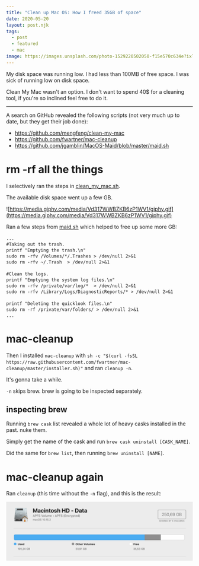 ```yaml
---
title: "Clean up Mac OS: How I freed 35GB of space"
date: 2020-05-20
layout: post.njk
tags:
  - post
  - featured
  - mac
image: https://images.unsplash.com/photo-1529220502050-f15e570c634e?ixlib=rb-1.2.1&ixid=eyJhcHBfaWQiOjEyMDd9&auto=format&fit=crop&w=800&q=80
---
```


My disk space was running low. I had less than 100MB of free space. I was sick of running low on disk space. 

Clean My Mac wasn't an option. I don't want to spend 40$ for a cleaning tool, if you're so inclined feel free to do it.

---

A search on GitHub revealed the following scripts (not very much up to date, but they get their job done):

- https://github.com/mengfeng/clean-my-mac
- https://github.com/fwartner/mac-cleanup
- https://github.com/jgamblin/MacOS-Maid/blob/master/maid.sh

# rm -rf all the things

I selectively ran the steps in [clean_my_mac.sh](https://github.com/mengfeng/clean-my-mac/blob/master/clean_my_mac.sh).

The available disk space went up a few GB.

![https://media.giphy.com/media/Vd317WWBZKB6zP1WV1/giphy.gif](https://media.giphy.com/media/Vd317WWBZKB6zP1WV1/giphy.gif)

Ran a few steps from [maid.sh](https://github.com/jgamblin/MacOS-Maid/blob/master/maid.sh) which helped to free up some more GB:

```
... 
#Taking out the trash.
printf "Emptying the trash.\n"
sudo rm -rfv /Volumes/*/.Trashes > /dev/null 2>&1
sudo rm -rfv ~/.Trash  > /dev/null 2>&1

#Clean the logs.
printf "Emptying the system log files.\n"
sudo rm -rfv /private/var/log/*  > /dev/null 2>&1
sudo rm -rfv /Library/Logs/DiagnosticReports/* > /dev/null 2>&1

printf "Deleting the quicklook files.\n"
sudo rm -rf /private/var/folders/ > /dev/null 2>&1
...
```

# mac-cleanup

Then I installed `mac-cleanup` with `sh -c "$(curl -fsSL https://raw.githubusercontent.com/fwartner/mac-cleanup/master/installer.sh)"` and ran `cleanup -n`.

It's gonna take a while.

`-n` skips brew. brew is going to be inspected separately.

## inspecting brew

Running `brew cask` list revealed a whole lot of heavy casks installed in the past. nuke them.

Simply get the name of the cask and run `brew cask uninstall [CASK_NAME]`.

Did the same for `brew list`, then running `brew uninstall [NAME]`.

# mac-cleanup again

Ran `cleanup` (this time without the `-n` flag), and this is the result:

![mac cleaned](/assets/images/posts/mac-cleaned.png)
